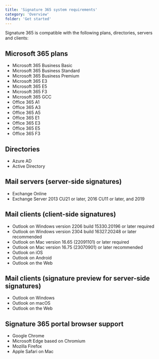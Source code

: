 ```yaml
---
title: 'Signature 365 system requirements'
category: 'Overview'
folder: 'Get started'
---
```


Signature 365 is compatible with the following plans, directories, servers and clients:

## Microsoft 365 plans

*   Microsoft 365 Business Basic
*   Microsoft 365 Business Standard
*   Microsoft 365 Business Premium
*   Microsoft 365 E3
*   Microsoft 365 E5
*   Microsoft 365 F3
*   Microsoft 365 GCC
*   Office 365 A1
*   Office 365 A3
*   Office 365 A5
*   Office 365 E1
*   Office 365 E3
*   Office 365 E5
*   Office 365 F3

## Directories

*   Azure AD
*   Active Directory

## Mail servers (server-side signatures)

*   Exchange Online
*   Exchange Server 2013 CU21 or later, 2016 CU11 or later, and 2019

## Mail clients (client-side signatures)

*   Outlook on Windows version 2206 build 15330.20196 or later required
*   Outlook on Windows version 2304 build 16327.20248 or later recommended
*   Outlook on Mac version 16.65 (22091101) or later required
*   Outlook on Mac version 16.75 (23070901) or later recommended
*   Outlook on iOS
*   Outlook on Android
*   Outlook on the Web

## Mail clients (signature preview for server-side signatures)

*   Outlook on Windows
*   Outlook on macOS
*   Outlook on the Web

## Signature 365 portal browser support

*   Google Chrome
*   Microsoft Edge based on Chromium
*   Mozilla Firefox
*   Apple Safari on Mac